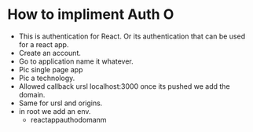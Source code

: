 # How to impliment Auth O
- This is authentication for React. Or its authentication that can be used for a react app.
- Create an account.
- Go to application name it whatever.
- Pic single page app
- Pic a technology.
- Allowed callback ursl localhost:3000 once its pushed we add the domain.
- Same for ursl and origins.
- in root we add an env.
    - reactappauthodomanm
